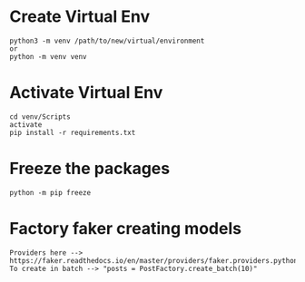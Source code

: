 # Create Virtual Env

    python3 -m venv /path/to/new/virtual/environment
    or
    python -m venv venv

# Activate Virtual Env

    cd venv/Scripts
    activate
    pip install -r requirements.txt

# Freeze the packages

    python -m pip freeze

# Factory faker creating models

    Providers here --> https://faker.readthedocs.io/en/master/providers/faker.providers.python.html
    To create in batch --> "posts = PostFactory.create_batch(10)"
